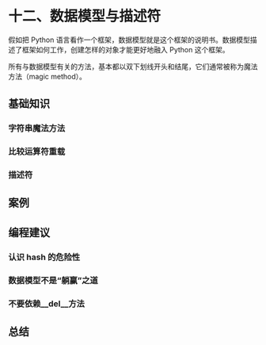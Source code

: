 # 十二、数据模型与描述符

假如把 Python 语言看作一个框架，数据模型就是这个框架的说明书。数据模型描述了框架如何工作，创建怎样的对象才能更好地融入 Python 这个框架。

所有与数据模型有关的方法，基本都以双下划线开头和结尾，它们通常被称为魔法方法（magic method）。

## 基础知识

### 字符串魔法方法

### 比较运算符重载

### 描述符

## 案例


## 编程建议

### 认识 __hash__ 的危险性

### 数据模型不是“躺赢”之道

### 不要依赖__del__方法


## 总结

